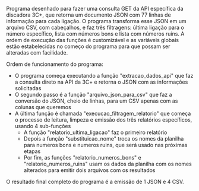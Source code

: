 Programa desenhado para fazer uma consulta GET da API específica da discadora 3C+, que retorna um documento JSON com 77 linhas de informação para cada ligação.
O programa transforma esse JSON em um arquivo CSV, com cabeçalhos, e faz três filtragens: última ligação para o número específico, lista com números bons e lista com números ruins.
A ordem de execução das funções é customizável e as variáveis globais estão estabelecidas no começo do programa para que possam ser alteradas com facilidade.

Ordem de funcionamento do programa:
  - O programa começa executando a função "extracao_dados_api" que faz a consulta direto na API da 3C+ e retorna o JSON com as informações solicitadas
  - O segundo passo é a função "arquivo_json_para_csv" que faz a conversão do JSON, cheio de linhas, para um CSV apenas com as colunas que queremos
  - A última função é chamada "execucao_filtragem_relatorio" que começa o processo de leitura, limpeza e emissão dos três relatórios específicos, usando 4 sub-funções
    - A função "relatorio_ultima_ligacao" faz o primeiro relatório
    - Depois a função "substituicao_nome" troca os nomes da planilha para numeros bons e numeros ruins, que será usado nas próximas etapas
    - Por fim, as funções "relatorio_numeros_bons" e "relatorio_numeros_ruins" usam os dados da planilha com os nomes alterados para emitir dois arquivos com os resultados
   
O resultado final completo do programa é a emissão de 1 JSON e 4 CSV.
